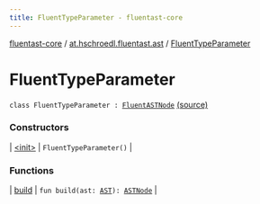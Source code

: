 ```yaml
---
title: FluentTypeParameter - fluentast-core
---
```


[fluentast-core](../../index.html) / [at.hschroedl.fluentast.ast](../index.html) / [FluentTypeParameter](.)

# FluentTypeParameter

`class FluentTypeParameter : `[`FluentASTNode`](../-fluent-a-s-t-node/index.html) [(source)](http://github.com/hschroedl/fluentast/tree/master/core/at.hschroedl.fluentast/ast/ASTNode.kt#L132)

### Constructors

| [&lt;init&gt;](-init-.html) | `FluentTypeParameter()` |

### Functions

| [build](build.html) | `fun build(ast: `[`AST`](https://help.eclipse.org/neon/topic/org.eclipse.jdt.doc.isv/reference/api/org/eclipse/jdt/core/dom/AST.html)`): `[`ASTNode`](https://help.eclipse.org/neon/topic/org.eclipse.jdt.doc.isv/reference/api/org/eclipse/jdt/core/dom/ASTNode.html) |

